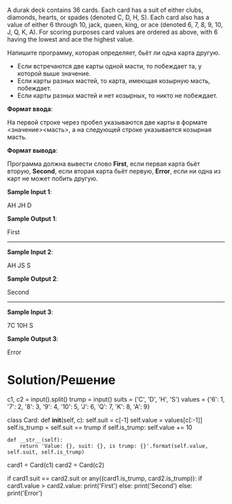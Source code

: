 A durak deck contains 36 cards. Each card has a suit of either clubs, diamonds, hearts, or spades (denoted C, D, H, S). Each card also has a value of either 6 through 10, jack, queen, king, or ace (denoted 6, 7, 8, 9, 10, J, Q, K, A). For scoring purposes card values are ordered as above, with 6 having the lowest and ace the highest value.

Напишите программу, которая определяет, бьёт ли одна карта другую.
- Если встречаются две карты одной масти, то побеждает та, у которой выше значение.
- Если карты разных мастей, то карта, имеющая козырную масть, побеждает.
- Если карты разных мастей и нет козырных, то никто не побеждает.

**Формат ввода**:

На первой строке через пробел указываются две карты в формате <значение><масть>, а на следующей строке указывается козырная масть.

**Формат вывода**:

Программа должна вывести слово **First**, если первая карта бьёт вторую, **Second**, если вторая карта бьёт первую, **Error**, если ни одна из карт не может побить другую.

**Sample Input 1**:

AH JH
D

**Sample Output 1**:

First

---

**Sample Input 2**:

AH JS
S

**Sample Output 2**:

Second

---

**Sample Input 3**:

7C 10H
S

**Sample Output 3**:

Error

# Solution/Решение

c1, c2 = input().split()
trump = input()
suits = ('C', 'D', 'H', 'S')
values = {'6': 1,
          '7': 2,
          '8': 3,
          '9': 4,
          '10': 5,
          'J': 6,
          'Q': 7,
          'K': 8,
          'A': 9}


class Card:
    def __init__(self, c):
        self.suit = c[-1]
        self.value = values[c[:-1]]
        self.is_trump = self.suit == trump
        if self.is_trump:
            self.value += 10

    def __str__(self):
        return 'Value: {}, suit: {}, is trump: {}'.format(self.value, self.suit, self.is_trump)

card1 = Card(c1)
card2 = Card(c2)

if card1.suit == card2.suit or any((card1.is_trump, card2.is_trump)):
    if card1.value > card2.value:
        print('First')
    else:
        print('Second')
else:
    print('Error')
